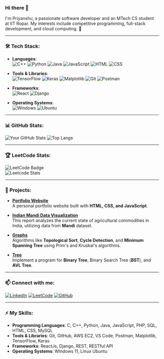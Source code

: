 ### Hi there 👋
I'm Priyanshu, a passionate software developer and an MTech CS student at IIT Ropar. My interests include competitive programming, full-stack development, and cloud computing. 🚀

---

### 🛠 Tech Stack:
- **Languages**:  
  ![C++](https://img.shields.io/badge/-C++-00599C?style=flat-square&logo=cplusplus&logoColor=white) ![Python](https://img.shields.io/badge/-Python-3776AB?style=flat-square&logo=python&logoColor=white) ![Java](https://img.shields.io/badge/-Java-007396?style=flat-square&logo=java&logoColor=white) ![JavaScript](https://img.shields.io/badge/-JavaScript-F7DF1E?style=flat-square&logo=javascript&logoColor=black) ![HTML](https://img.shields.io/badge/-HTML5-E34F26?style=flat-square&logo=html5&logoColor=white) ![CSS](https://img.shields.io/badge/-CSS3-1572B6?style=flat-square&logo=css3&logoColor=white)

- **Tools & Libraries**:  
  ![TensorFlow](https://img.shields.io/badge/-TensorFlow-FF6F00?style=flat-square&logo=tensorflow&logoColor=white) ![Keras](https://img.shields.io/badge/-Keras-D00000?style=flat-square&logo=keras&logoColor=white) ![Matplotlib](https://img.shields.io/badge/-Matplotlib-11557C?style=flat-square&logo=python&logoColor=white) ![Git](https://img.shields.io/badge/-Git-F05032?style=flat-square&logo=git&logoColor=white) ![Postman](https://img.shields.io/badge/-Postman-FF6C37?style=flat-square&logo=postman&logoColor=white)

- **Frameworks**:  
  ![React](https://img.shields.io/badge/-React-61DAFB?style=flat-square&logo=react&logoColor=white) ![Django](https://img.shields.io/badge/-Django-092E20?style=flat-square&logo=django&logoColor=white)

- **Operating Systems**:  
  ![Windows](https://img.shields.io/badge/-Windows_11-0078D6?style=flat-square&logo=windows&logoColor=white) ![Ubuntu](https://img.shields.io/badge/-Ubuntu-E95420?style=flat-square&logo=ubuntu&logoColor=white)

---

### 📊 GitHub Stats:
![Your GitHub Stats](https://github-readme-stats.vercel.app/api?username=csePriyanshu&show_icons=true&theme=radical)
![Top Langs](https://github-readme-stats.vercel.app/api/top-langs/?username=csePriyanshu&layout=compact&theme=radical)

---

### 🏆 LeetCode Stats:
![LeetCode Badge](https://img.shields.io/badge/LeetCode-prianshukla-orange?style=flat&logo=leetcode)  
![Leetcode Stats](https://leetcard.jacoblin.cool/prianshukla?ext=heatmap)

---

### 📂 Projects:
- [**Portfolio Website**](https://github.com/csePriyanshu/my-portfolio)  
  A personal portfolio website built with **HTML, CSS, and JavaScript**.
  
- [**Indian Mandi Data Visualization**](https://github.com/csePriyanshu/India-mandi-data-visualization)  
  This report analyzes the current state of agricultural commodities in India, utilizing data from **Mandi** dataset.
  
- [**Graphs**](https://github.com/csePriyanshu/Graphs)  
  Algorithms like **Topological Sort**, **Cycle Detection**, and **Minimum Spanning Tree** using Prim's and Kruskal's algorithms.

- [**Tree**](https://github.com/csePriyanshu/Tree)  
  Implement a program for **Binary Tree**, Binary Search Tree (**BST**), and **AVL Tree**.

---

### 📫 Connect with me:
[![LinkedIn](https://img.shields.io/badge/LinkedIn-blue?style=flat&logo=linkedin)](https://linkedin.com/in/prianshukla) [![LeetCode](https://img.shields.io/badge/LeetCode-orange?style=flat&logo=leetcode)](https://leetcode.com/prianshukla) [![GitHub](https://img.shields.io/badge/GitHub-black?style=flat&logo=github)](https://github.com/csePriyanshu)

---

### ⚡ My Skills:
- **Programming Languages**: C, C++, Python, Java, JavaScript, PHP, SQL, HTML, CSS, MySQL
- **Tools & Libraries**: Git, GitHub, AWS EC2, VS Code, Postman, Matplotlib, TensorFlow, Keras
- **Frameworks**: ReactJs, Django, REST, RESTful API
- **Operating Systems**: Windows 11, Linux Ubuntu



<!-- ## Check me out on -

<div>
  <a href="https://www.linkedin.com/in/prianshukla/" target="_blank"><img src="./images/linkedin-30.png" title="Linkedin"></a>&nbsp;&nbsp;
  <a href="https://leetcode.com/priyanshushukla5555/" target="_blank"><img src="./images/leetcode.png" title="Leetcode"></a>&nbsp;&nbsp;
  <a href="https://codepen.io/prianshukla" target="_blank"><img src="./images/codepen-30.png" title="Codepen"></a>&nbsp;&nbsp;
  <a href="https://www.instagram.com/_prianshukla/" target="_blank"><img src="./images/instagram-30.png" title="Instagram"></a>
</div>

## Tech I am familiar with and use more often !

  Front End :
  
  &nbsp;&nbsp;&nbsp;<img src="./images/javascript-50.png" style="width:50px" title="Javascript">&nbsp;&nbsp;&nbsp;<img src="./images/react-50.png" title="ReactJs">
  &nbsp;&nbsp;&nbsp;<img src="./images/html-5-50.png" title="HTML">&nbsp;&nbsp;&nbsp;<img src="./images/css3-50.png" title="CSS">
  &nbsp;&nbsp;&nbsp;<img src="./images/tailwindcss.png" width ="50px" title="TailwindCSS">&nbsp;&nbsp;&nbsp;<img src="./images/bootstrap-50.png" title="Boostrap">
  
  Back End :
  
  &nbsp;&nbsp;&nbsp;<img src="./images/javascript-50.png" style="width:50px" title="Javascript">&nbsp;&nbsp;&nbsp;<img src="./images/java-50.png" title="Java">
  &nbsp;&nbsp;&nbsp;<img src="./images/nodejs-50.png" style="width:50px" title="NodeJs">&nbsp;&nbsp;&nbsp;<img src="./images/mysql-logo-50.png" title="MySQL">
  &nbsp;&nbsp;&nbsp;<img src="./images/php-logo-50.png" title="PHP">
  
  Softwares :
  
  &nbsp;&nbsp;&nbsp;<img src="./images/github-50.png" style="width:50px" title="Github">&nbsp;&nbsp;&nbsp;
  <img src="./images/intellij-idea-50.png" style="width:50px" title="IntelliJ">&nbsp;&nbsp;&nbsp;<img src="./images/visual-studio-50.png" title="VS Code">
  &nbsp;&nbsp;&nbsp;<img src="./images/microsoft-excel-50.png" title="Excel">&nbsp;&nbsp;&nbsp;<img src="./images/microsoft-powerpoint-50.png" title="Power Point">
  &nbsp;&nbsp;&nbsp;<img src="./images/microsoft-word-50.png" title="MS Word">&nbsp;&nbsp;&nbsp;<img src="./images/canva-50.png" title="Canva">
  &nbsp;&nbsp;&nbsp;<img src="./images/blender-3d-50.png" title="Blender 3D">
  
  Coding Platforms :
    
  &nbsp;&nbsp;&nbsp;<a href="https://www.hackerrank.com/priyanshushukla8" target="_blank"><img src="./images/hackerrank-50.png" title="Hackerrank"></a>
  &nbsp;&nbsp;&nbsp;<a href="https://leetcode.com/priyanshushukla5555/" target="_blank"><img src="./images/leetcode-50.png" title="Leetcode"></a>
  &nbsp;&nbsp;&nbsp;<a href="https://www.codechef.com/users/roger_20" target="_blank"><img src="./images/codechef-img-50.png" title="CodeChef"></a> -->
  

<!---
csePriyanshu/csePriyanshu is a ✨ special ✨ repository because its `README.md` (this file) appears on your GitHub profile.
You can click the Preview link to take a look at your changes.
--->
